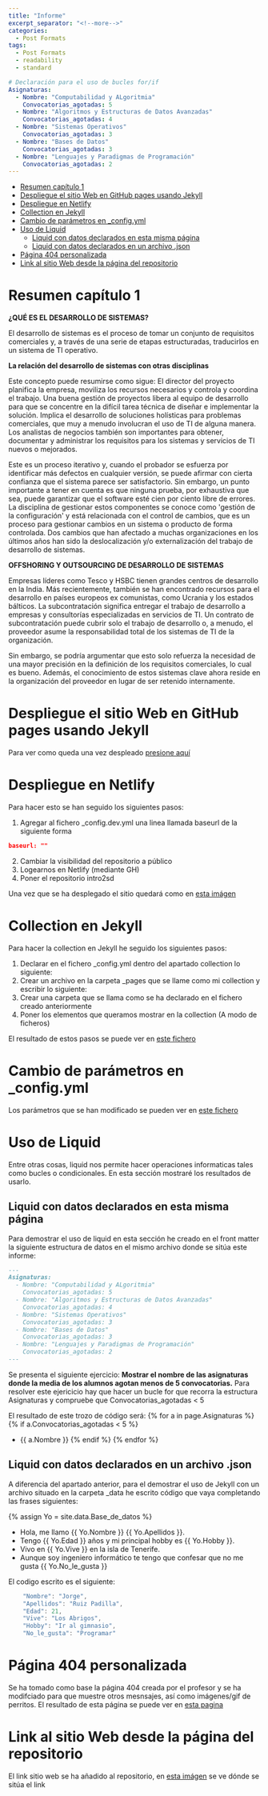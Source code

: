 ```yaml
---
title: "Informe"
excerpt_separator: "<!--more-->"
categories:
  - Post Formats
tags:
  - Post Formats
  - readability
  - standard

# Declaración para el uso de bucles for/if
Asignaturas: 
  - Nombre: "Computabilidad y ALgoritmia"
    Convocatorias_agotadas: 5
  - Nombre: "Algoritmos y Estructuras de Datos Avanzadas"
    Convocatorias_agotadas: 4
  - Nombre: "Sistemas Operativos"
    Convocatorias_agotadas: 3
  - Nombre: "Bases de Datos"
    Convocatorias_agotadas: 3
  - Nombre: "Lenguajes y Paradigmas de Programación"
    Convocatorias_agotadas: 2
---
```


- [Resumen capítulo 1](#resumen-capítulo-1)
- [Despliegue el sitio Web en GitHub pages usando Jekyll](#despliegue-el-sitio-web-en-github-pages-usando-jekyll)
- [Despliegue en Netlify](#despliegue-en-netlify)
- [Collection en Jekyll](#collection-en-jekyll)
- [Cambio de parámetros en \_config.yml](#cambio-de-parámetros-en-_configyml)
- [Uso de Liquid](#uso-de-liquid)
  - [Liquid con datos declarados en esta misma página](#liquid-con-datos-declarados-en-esta-misma-página)
  - [Liquid con datos declarados en un archivo .json](#liquid-con-datos-declarados-en-un-archivo-json)
- [Página 404 personalizada](#página-404-personalizada)
- [Link al sitio Web desde la página del repositorio](#link-al-sitio-web-desde-la-página-del-repositorio)


# Resumen capítulo 1
**¿QUÉ ES EL DESARROLLO DE SISTEMAS?**

El desarrollo de sistemas es el proceso de tomar un conjunto de requisitos comerciales y, a través de una serie de etapas estructuradas, traducirlos en un sistema de TI operativo.

**La relación del desarrollo de sistemas con otras disciplinas** 

Este concepto puede resumirse como sigue:
El director del proyecto planifica la empresa, moviliza los recursos necesarios y controla y coordina el trabajo. Una buena gestión de proyectos libera al equipo de desarrollo para que se concentre en la difícil tarea técnica de diseñar e implementar la solución. Implica el desarrollo de soluciones holísticas para problemas comerciales, que muy a menudo involucran el uso de TI de alguna manera. Los analistas de negocios también son importantes para obtener, documentar y administrar los requisitos para los sistemas y servicios de TI nuevos o mejorados.

Este es un proceso iterativo y, cuando el probador se esfuerza por identificar más defectos en cualquier versión, se puede afirmar con cierta confianza que el sistema parece ser satisfactorio. Sin embargo, un punto importante a tener en cuenta es que ninguna prueba, por exhaustiva que sea, puede garantizar que el software esté cien por ciento libre de errores. La disciplina de gestionar estos componentes se conoce como 'gestión de la configuración' y está relacionada con el control de cambios, que es un proceso para gestionar cambios en un sistema o producto de forma controlada. Dos cambios que han afectado a muchas organizaciones en los últimos años han sido la deslocalización y/o externalización del trabajo de desarrollo de sistemas.

**OFFSHORING Y OUTSOURCING DE DESARROLLO DE SISTEMAS**

Empresas líderes como Tesco y HSBC tienen grandes centros de desarrollo en la India. Más recientemente, también se han encontrado recursos para el desarrollo en países europeos ex comunistas, como Ucrania y los estados bálticos. La subcontratación significa entregar el trabajo de desarrollo a empresas y consultorías especializadas en servicios de TI. Un contrato de subcontratación puede cubrir solo el trabajo de desarrollo o, a menudo, el proveedor asume la responsabilidad total de los sistemas de TI de la organización.

Sin embargo, se podría argumentar que esto solo refuerza la necesidad de una mayor precisión en la definición de los requisitos comerciales, lo cual es bueno. Además, el conocimiento de estos sistemas clave ahora reside en la organización del proveedor en lugar de ser retenido internamente.

# Despliegue el sitio Web en GitHub pages usando Jekyll
Para ver como queda una vez despleado [presione aquí](https://github.com/ULL-ESIT-DMSI-2223/intro2sd-jorge-ruiz-padilla-alu0101330037/blob/main/assets/images/Jekyll-Propio.png)


# Despliegue en Netlify
Para hacer esto se han seguido los siguientes pasos:
1. Agregar al fichero _config.dev.yml una linea llamada baseurl de la siguiente forma

```json
baseurl: ""
```
2. Cambiar la visibilidad del repositorio a público
3. Logearnos en Netlify (mediante GH)
4. Poner el repositorio intro2sd

Una vez que se ha desplegado el sitio quedará como en [esta imágen](https://github.com/ULL-ESIT-DMSI-2223/intro2sd-jorge-ruiz-padilla-alu0101330037/blob/main/assets/images/Netlify-Propio.png)

# Collection en Jekyll
Para hacer la collection en Jekyll he seguido los siguientes pasos:
1. Declarar en el fichero _config.yml dentro del apartado collection lo siguiente:
2. Crear un archivo en la carpeta _pages que se llame como mi collection y escribir lo siguiente:
3. Crear una carpeta que se llama como se ha declarado en el fichero creado anteriormente
4. Poner los elementos que queramos mostrar en la collection (A modo de ficheros)

El resultado de estos pasos se puede ver en [este fichero](https://github.com/ULL-ESIT-DMSI-2223/intro2sd-jorge-ruiz-padilla-alu0101330037/blob/main/assets/images/Collection-Propio.png)

# Cambio de parámetros en _config.yml
Los parámetros que se han modificado se pueden ver en [este fichero](https://github.com/ULL-ESIT-DMSI-2223/intro2sd-jorge-ruiz-padilla-alu0101330037/blob/main/_config.yml)


# Uso de Liquid
Entre otras cosas, liquid nos permite hacer operaciones informaticas tales como bucles o condicionales. En esta sección mostraré los resultados de usarlo.


## Liquid con datos declarados en esta misma página
Para demostrar el uso de liquid en esta sección he creado en el front matter la siguiente estructura de datos en el mismo archivo donde se sitúa este informe:
```md
---
Asignaturas: 
  - Nombre: "Computabilidad y ALgoritmia"
    Convocatorias_agotadas: 5
  - Nombre: "Algoritmos y Estructuras de Datos Avanzadas"
    Convocatorias_agotadas: 4
  - Nombre: "Sistemas Operativos"
    Convocatorias_agotadas: 3
  - Nombre: "Bases de Datos"
    Convocatorias_agotadas: 3
  - Nombre: "Lenguajes y Paradigmas de Programación"
    Convocatorias_agotadas: 2
---
```
Se presenta el siguiente ejercicio: 
**Mostrar el nombre de las asignaturas donde la media de los alumnos agotan menos de 5 convocatorias.**
Para resolver este ejericicio hay que hacer un bucle for que recorra la estructura Asignaturas y compruebe que Convocatorias_agotadas < 5

El resultado de este trozo de código será:
{% for a in page.Asignaturas %}
  {% if a.Convocatorias_agotadas < 5 %}
* {{ a.Nombre }}
  {% endif %}
{% endfor %}


## Liquid con datos declarados en un archivo .json
A diferencia del apartado anterior, para el demostrar el uso de Jekyll con un archivo situado en la carpeta _data he escrito código que vaya completando las frases siguientes:

{% assign Yo = site.data.Base_de_datos %}
- Hola, me llamo {{ Yo.Nombre }} {{ Yo.Apellidos }}.
- Tengo {{ Yo.Edad }} años y mi principal hobby es {{ Yo.Hobby }}.
- Vivo en {{ Yo.Vive }} en la isla de Tenerife.
- Aunque soy ingeniero informático te tengo que confesar que no me gusta {{ Yo.No_le_gusta }}
  
El codigo escrito es el siguiente:
```js
    "Nombre": "Jorge",
    "Apellidos": "Ruiz Padilla",
    "Edad": 21,
    "Vive": "Los Abrigos",
    "Hobby": "Ir al gimnasio",
    "No_le_gusta": "Programar"
```
# Página 404 personalizada
Se ha tomado como base la página 404 creada por el profesor y se ha modifciado para que muestre otros mesnsajes, así como imágenes/gif de perritos.
El resultado de esta página se puede ver en [esta pagina](https://github.com/ULL-ESIT-DMSI-2223/intro2sd-jorge-ruiz-padilla-alu0101330037/blob/main/assets/images/404-Propio.png)


# Link al sitio Web desde la página del repositorio
El link sitio web se ha añadido al repositorio, en [esta imágen](https://github.com/ULL-ESIT-DMSI-2223/intro2sd-jorge-ruiz-padilla-alu0101330037/blob/main/assets/images/Link-GH.png) se ve dónde se sitúa el link